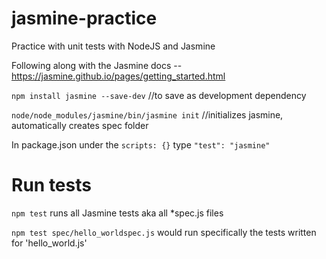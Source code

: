 # jasmine-practice
Practice with unit tests with NodeJS and Jasmine

Following along with the Jasmine docs -- https://jasmine.github.io/pages/getting_started.html

`npm install jasmine --save-dev`   //to save as development dependency

`node/node_modules/jasmine/bin/jasmine init` //initializes jasmine, automatically creates spec folder

In package.json under the `scripts: {}` type `"test": "jasmine"`

# Run tests
`npm test` runs all Jasmine tests aka all *spec.js files

`npm test spec/hello_worldspec.js` would run specifically the tests written for 'hello_world.js'
